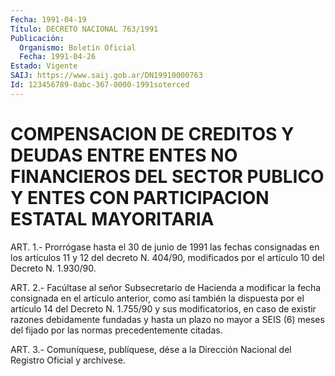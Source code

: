 ```yaml
---
Fecha: 1991-04-19
Título: DECRETO NACIONAL 763/1991
Publicación:
  Organismo: Boletín Oficial
  Fecha: 1991-04-26
Estado: Vigente
SAIJ: https://www.saij.gob.ar/DN19910000763
Id: 123456789-0abc-367-0000-1991soterced
---
```

# COMPENSACION DE CREDITOS Y DEUDAS ENTRE ENTES NO FINANCIEROS DEL SECTOR PUBLICO Y ENTES CON PARTICIPACION ESTATAL MAYORITARIA

<a id="1"></a>
ART.  1.-  Prorrógase  hasta el 30 de junio de 1991 las fechas consignadas  en los artículos  11  y  12  del  decreto  N.  404/90, modificados por el artículo 10 del Decreto N. 1.930/90.

<a id="2"></a>
ART.  2.-  Facúltase  al  señor  Subsecretario  de  Hacienda a modificar  la  fecha  consignada en el artículo anterior, como  así también la dispuesta por  el  artículo 14 del Decreto N. 1.755/90 y sus  modificatorios,  en  caso  de    existir  razones  debidamente fundadas y hasta un plazo no mayor a SEIS  (6) meses del fijado por las normas precedentemente citadas.

<a id="3"></a>
ART. 3.- Comuníquese, publíquese, dése a la Dirección Nacional del Registro Oficial y archívese.
